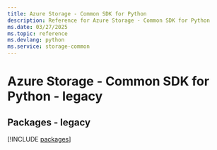 ```yaml
---
title: Azure Storage - Common SDK for Python
description: Reference for Azure Storage - Common SDK for Python
ms.date: 03/27/2025
ms.topic: reference
ms.devlang: python
ms.service: storage-common
---
```

# Azure Storage - Common SDK for Python - legacy
## Packages - legacy
[!INCLUDE [packages](storage---common-index.md)]
